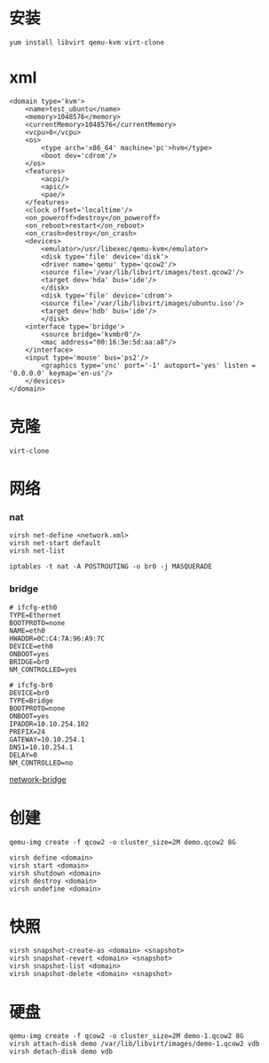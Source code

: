 # **安装**
    yum install libvirt qemu-kvm virt-clone

# xml
    <domain type='kvm'>
        <name>test_ubuntu</name>
        <memory>1048576</memory>
        <currentMemory>1048576</currentMemory>
        <vcpu>8</vcpu>
        <os>
            <type arch='x86_64' machine='pc'>hvm</type>
            <boot dev='cdrom'/>
        </os>
        <features>
            <acpi/>
            <apic/>
            <pae/>
        </features>
        <clock offset='localtime'/>
        <on_poweroff>destroy</on_poweroff>
        <on_reboot>restart</on_reboot>
        <on_crash>destroy</on_crash>
        <devices>
            <emulator>/usr/libexec/qemu-kvm</emulator>
            <disk type='file' device='disk'>
            <driver name='qemu' type='qcow2'/>
            <source file='/var/lib/libvirt/images/test.qcow2'/>
            <target dev='hda' bus='ide'/>
            </disk>
            <disk type='file' device='cdrom'>
            <source file='/var/lib/libvirt/images/ubuntu.iso'/>
            <target dev='hdb' bus='ide'/>
            </disk>
        <interface type='bridge'>
            <source bridge='kvmbr0'/>
            <mac address="00:16:3e:5d:aa:a8"/>
        </interface>
        <input type='mouse' bus='ps2'/>
            <graphics type='vnc' port='-1' autoport='yes' listen = '0.0.0.0' keymap='en-us'/>
        </devices>
    </domain>

# 克隆
    virt-clone

# 网络
### nat
    virsh net-define <network.xml>
    virsh net-start default
    virsh net-list

    iptables -t nat -A POSTROUTING -o br0 -j MASQUERADE

### bridge
    # ifcfg-eth0
    TYPE=Ethernet
    BOOTPROTO=none
    NAME=eth0
    HWADDR=0C:C4:7A:96:A9:7C
    DEVICE=eth0
    ONBOOT=yes
    BRIDGE=br0
    NM_CONTROLLED=yes

    # ifcfg-br0
    DEVICE=br0
    TYPE=Bridge
    BOOTPROTO=none
    ONBOOT=yes
    IPADDR=10.10.254.102
    PREFIX=24
    GATEWAY=10.10.254.1
    DNS1=10.10.254.1
    DELAY=0
    NM_CONTROLLED=no

[network-bridge]()

# 创建
    qemu-img create -f qcow2 -o cluster_size=2M demo.qcow2 8G

    virsh define <domain>
    virsh start <domain>
    virsh shutdown <domain>
    virsh destroy <domain>
    virsh undefine <domain>

# 快照
    virsh snapshot-create-as <domain> <snapshot>
    virsh snapshot-revert <domain> <snapshot>
    virsh snapshot-list <domain>
    virsh snapshot-delete <domain> <snapshot>

# 硬盘
    qemu-img create -f qcow2 -o cluster_size=2M demo-1.qcow2 8G
    virsh attach-disk demo /var/lib/libvirt/images/demo-1.qcow2 vdb
    virsh detach-disk demo vdb
    
